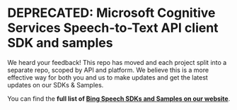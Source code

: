 **DEPRECATED:** Microsoft Cognitive Services Speech-to-Text API client SDK and samples
==================================================
We heard your feedback! This repo has moved and each project split into a separate repo, scoped by API and platform. We believe this is a more effective way for both you and us to make updates and get the latest updates on our SDKs & Samples.

You can find the **full list of [Bing Speech SDKs and Samples on our website](https://www.microsoft.com/cognitive-services/en-us/SDK-Sample?api=bing%20speech)**.
